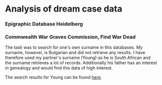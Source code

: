 # Analysis of dream case data


### Epigraphic Database Heidelberg

### Commwealth War Graves Commission, Find War Dead

The task was to search for one's own surname in this databases. My surname, however, is Bulgarian and did not retrieve any results. I have therefore used my partner's surname (Young) as he is South African and the surname retrieves a lot of records. Additionally his father has an interest in genealogy and would find this data of high interest.


The search results for Young can be found [here](http://www.cwgc.org/find-war-dead.aspx?cpage=1).